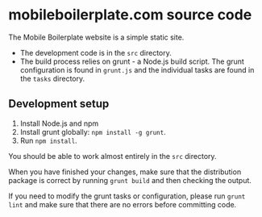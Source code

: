 # mobileboilerplate.com source code

The Mobile Boilerplate website is a simple static site.

* The development code is in the `src` directory.
* The build process relies on grunt - a Node.js build script. The grunt
  configuration is found in `grunt.js` and the individual tasks are found in
  the `tasks` directory.

## Development setup

1. Install Node.js and npm
2. Install grunt globally: `npm install -g grunt`.
3. Run `npm install`.

You should be able to work almost entirely in the `src` directory.

When you have finished your changes, make sure that the distribution package is
correct by running `grunt build` and then checking the output.

If you need to modify the grunt tasks or configuration, please run `grunt lint`
and make sure that there are no errors before committing code.
